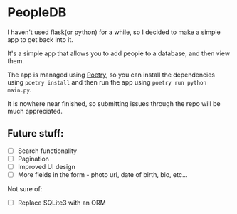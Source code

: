 # PeopleDB
I haven't used flask(or python) for a while, so I decided to make a simple app to get back into it.

It's a simple app that allows you to add people to a database, and then view them.

The app is managed using [Poetry](https://python-poetry.org/), so you can install the dependencies using `poetry install` and then run the app using `poetry run python main.py`.

It is nowhere near finished, so submitting issues through the repo will be much appreciated.

## Future stuff:
- [ ] Search functionality
- [ ] Pagination
- [ ] Improved UI design
- [ ] More fields in the form - photo url, date of birth, bio, etc...

Not sure of:
- [ ] Replace SQLite3 with an ORM
